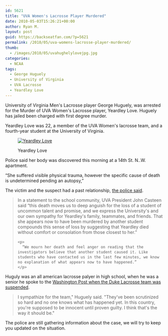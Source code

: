 ```yaml
---
id: 5621
title: "UVA Women's Lacrosse Player Murdered"
date: 2010-05-03T15:26:21+00:00
author: Ryan M.
layout: post
guid: https://backseatfan.com/?p=5621
permalink: /2010/05/uva-womens-lacrosse-player-murdered/
thumb:
  - /images/2010/05/uvahughelylovejpg.jpg
categories:
  - NCAA
tags:
  - George Huguely
  - University of Virginia
  - UVA Lacrosse
  - Yeardley Love
---
```


<div class="entry">
  <p>
    University of Virginia Men's Lacrosse player George Huguely, was arrested for the Murder of UVA Women's Lacrosse player, Yeardley Love. Huguely has jailed been charged with first degree murder.
  </p>

  <p>
    Yeardley Love was 22, a member of the UVA Women's lacrosse team, and a fourth-year student at the University of Virginia.
  </p><figure id="attachment_5623" style="width: 292px" class="wp-caption aligncenter">

  <a href="/images/2010/05/yeardley_love.jpg"><img class="size-full wp-image-5623" title="yeardley_love" src="/images/2010/05/yeardley_love.jpg" alt="Yeardley Love" width="292" height="320" srcset="/images/2010/05/yeardley_love.jpg 292w, /images/2010/05/yeardley_love-273x300.jpg 273w" sizes="(max-width: 292px) 100vw, 292px" /></a><figcaption class="wp-caption-text">Yeardley Love</figcaption></figure>

  <p>
    Police said her body was discovered this morning at a 14th St. N..W. apartment.
  </p>

  <p>
    “She suffered visible physical trauma, however the specific cause of death is undetermined pending an autopsy,”
  </p>

  <p>
    The victim and the suspect had a past relationship, <a href=" https://www.virginia.edu/emergency/message050310.html">the police said</a>.
  </p>

  <blockquote>
    <p>
      In a statement to the school community, UVA President John Casteen said “this death moves us to deep anguish for the loss of a student of uncommon talent and promise, and we express the University's and our own sympathy for Yeardley's family, teammates, and friends. That she appears now to have been murdered by another student compounds this sense of loss by suggesting that Yeardley died without comfort or consolation from those closest to her.”
    </p>

    <p>
      “We mourn her death and feel anger on reading that the investigators believe that another student caused it. Like students who have contacted us in the last few minutes, we know no explanation of what appears now to have happened.”
    </p>
  </blockquote>

  <p>
    Huguly was an all american lacrosse palyer in high school, when he was a senior he spoke to the <a href="https://www.washingtonpost.com/wp-dyn/content/article/2006/03/31/AR2006033101879.html">Washington Post when the Duke Lacrosse team was suspended</a>.
  </p>

  <blockquote>
    <p>
      I sympathize for the team," Huguely said. "They've been scrutinized so hard and no one knows what has happened yet. In this country, you're supposed to be innocent until proven guilty. I think that's the way it should be."
    </p>
  </blockquote>

  <p>
    The police are still gathering information about the case, we will try to keep you updated on the situation.
  </p>
</div>
